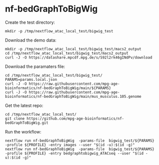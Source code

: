 # nf-bedGraphToBigWig

Create the test directory:
```
mkdir -p /tmp/nextflow_atac_local_test/bigwig_test
```

Download the demo data:
```
mkdir -p /tmp/nextflow_atac_local_test/bigwig_test/macs2_output
cd /tmp/nextflow_atac_local_test/bigwig_test/macs2_output
curl -J -O https://datashare.mpcdf.mpg.de/s/S92l2rk46gINdPv/download
```

Download the paramaters file:
```
cd /tmp/nextflow_atac_local_test/bigwig_test/
PARAMS=params.local.json
curl -J -O https://raw.githubusercontent.com/mpg-age-bioinformatics/nf-bedGraphToBigWig/main/${PARAMS}
curl -J -O https://raw.githubusercontent.com/mpg-age-bioinformatics/nf-bedGraphToBigWig/main/mus_musculus.105.genome
```

Get the latest repo:
```
cd /tmp/nextflow_atac_local_test/
git clone https://github.com/mpg-age-bioinformatics/nf-bedGraphToBigWig.git
```

Run the workflow:
```
nextflow run nf-bedGraphToBigWig  -params-file  bigwig_test/${PARAMS} -profile ${PROFILE} -entry images --user "$(id -u):$(id -g)"
nextflow run nf-bedGraphToBigWig  -params-file  bigwig_test/${PARAMS} -profile ${PROFILE} -entry bedgraphtobigwig_ATACseq --user "$(id -u):$(id -g)"
```